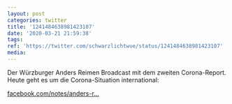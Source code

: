 ```yaml
---
layout: post
categories: twitter
title: '1241484638981423107'
date: '2020-03-21 21:59:38'
tags: 
ref: 'https://twitter.com/schwarzlichtwue/status/1241484638981423107'
media:
---
```

Der Würzburger Anders Reimen Broadcast mit dem zweiten Corona-Report. Heute geht es um die Corona-Situation international:

[facebook.com/notes/anders-r…](https://www.facebook.com/notes/anders-reimen/der-corona-report-folge-2/2853273008091381/?__tn__=H-R) 

